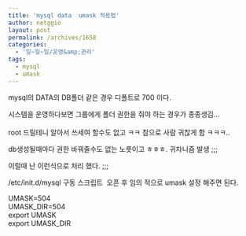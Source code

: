 ```yaml
---
title: 'mysql data  umask 적용법'
author: netggio
layout: post
permalink: /archives/1658
categories:
  - '일~일~일/운영&amp;관리'
tags:
  - mysql
  - umask
---
```

mysql의 DATA의 DB폴더 같은 경우 디폴트로 700 이다.  
  
시스템을 운영하다보면 그룹에게 폴더 권한을 줘야 하는 경우가 종종생김&#8230;  
&nbsp;  
root 드릴테니 알아서 쓰세여 할수도 없고 ㅋㅋ 참으로 사람 귀찮게 함 ㅋㅋㅋ..  
  
db생성될때마다 권한 바꿔줄수도 없는 노릇이고 ㅎㅎㅎ. 귀차니즘 발생 ;;;  
  
이럴때 난 이런식으로 처리 했다. ;;;  
  
/etc/init.d/mysql 구동 스크립트 &nbsp;오픈 후 임의 적으로 umask 설정 해주면 된다.  
  
UMASK=504  
UMASK_DIR=504  
export UMASK  
export UMASK_DIR